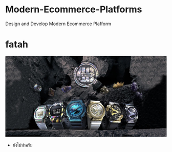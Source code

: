 # Modern-Ecommerce-Platforms
Design and Develop Modern Ecommerce Plafform

# fatah
![Digram img](img/CasioGSHOCKAdventureStone-opn.jpg)


- ยังไม่ทำครับ
